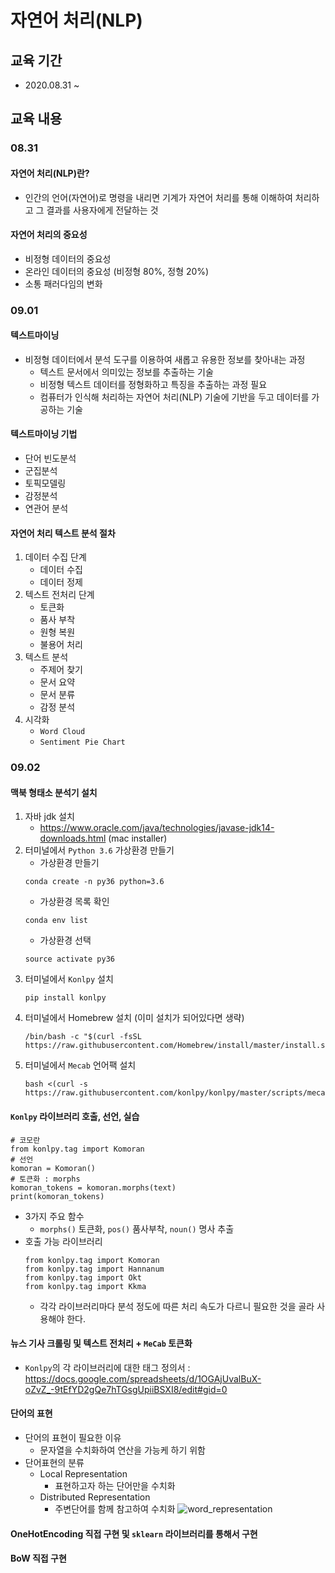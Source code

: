 # 자연어 처리(NLP)

## 교육 기간
- 2020.08.31 ~ 

## 교육 내용
### 08.31
#### 자연어 처리(NLP)란?
- 인간의 언어(자연어)로 명령을 내리면 기계가 자연어 처리를 통해 이해하여 처리하고 그 결과를 사용자에게 전달하는 것
#### 자연어 처리의 중요성
- 비정형 데이터의 중요성
- 온라인 데이터의 중요성 (비정형 80%, 정형 20%)
- 소통 패러다임의 변화

### 09.01
#### 텍스트마이닝
- 비정형 데이터에서 분석 도구를 이용하여 새롭고 유용한 정보를 찾아내는 과정
  - 텍스트 문서에서 의미있는 정보를 추출하는 기술
  - 비정형 텍스트 데이터를 정형화하고 특징을 추출하는 과정 필요
  - 컴퓨터가 인식해 처리하는 자연어 처리(NLP) 기술에 기반을 두고 데이터를 가공하는 기술
#### 텍스트마이닝 기법
- 단어 빈도분석
- 군집분석
- 토픽모델링
- 감정분석
- 연관어 분석
#### 자연어 처리 텍스트 분석 절차
1. 데이터 수집 단계
    - 데이터 수집
    - 데이터 정제
2. 텍스트 전처리 단계
    - 토큰화
    - 품사 부착
    - 원형 복원
    - 불용어 처리
3. 텍스트 분석
    - 주제어 찾기
    - 문서 요약
    - 문서 분류
    - 감정 분석
4. 시각화
    - `Word Cloud`
    - `Sentiment Pie Chart`
### 09.02
#### 맥북 형태소 분석기 설치
1. 자바 jdk 설치
    - https://www.oracle.com/java/technologies/javase-jdk14-downloads.html (mac installer)
2. 터미널에서 `Python 3.6` 가상환경 만들기
    - 가상환경 만들기
    ```
    conda create -n py36 python=3.6
    ```
    - 가상환경 목록 확인
    ```
    conda env list
    ```
    - 가상환경 선택
    ```
    source activate py36
    ```
3. 터미널에서 `Konlpy` 설치
    ```
    pip install konlpy
    ```
4. 터미널에서 Homebrew 설치 (이미 설치가 되어있다면 생략)
    ```
    /bin/bash -c "$(curl -fsSL https://raw.githubusercontent.com/Homebrew/install/master/install.sh)
    ```
5. 터미널에서 `Mecab` 언어팩 설치
    ```
    bash <(curl -s https://raw.githubusercontent.com/konlpy/konlpy/master/scripts/mecab.sh)
    ```
#### `Konlpy` 라이브러리 호출, 선언, 실습
```
# 코모란
from konlpy.tag import Komoran
# 선언
komoran = Komoran()
# 토큰화 : morphs
komoran_tokens = komoran.morphs(text)
print(komoran_tokens)
```
- 3가지 주요 함수
  - `morphs()` 토큰화, `pos()` 품사부착, `noun()` 명사 추출
- 호출 가능 라이브러리
  ```
  from konlpy.tag import Komoran
  from konlpy.tag import Hannanum
  from konlpy.tag import Okt
  from konlpy.tag import Kkma
  ```
  - 각각 라이브러리마다 분석 정도에 따른 처리 속도가 다르니 필요한 것을 골라 사용해야 한다.
#### 뉴스 기사 크롤링 및 텍스트 전처리 + `MeCab` 토큰화
- `Konlpy`의 각 라이브러리에 대한 태그 정의서 : https://docs.google.com/spreadsheets/d/1OGAjUvalBuX-oZvZ_-9tEfYD2gQe7hTGsgUpiiBSXI8/edit#gid=0
#### 단어의 표현
- 단어의 표현이 필요한 이유
  - 문자열을 수치화하여 연산을 가능케 하기 위함
- 단어표현의 분류
  - Local Representation
    - 표현하고자 하는 단어만을 수치화
  - Distributed Representation
    - 주변단어를 함께 참고하여 수치화
![word_representation](https://user-images.githubusercontent.com/67505208/91978937-efdaee80-ed5f-11ea-9659-c45a0691736b.PNG)
#### OneHotEncoding 직접 구현 및 `sklearn` 라이브러리를 통해서 구현
#### BoW 직접 구현
